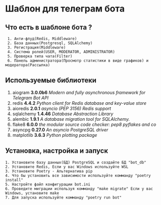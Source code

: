 # **Шаблон для телеграм бота**

## **Что есть в шаблоне бота ?**
     1. Анти-флуд(Redis, Middleware)
     2. База данных(Postgresql, SQLAlchemy)
     3. Регистрация(Middleware)
     4. Система ролей(USER, MODERATOR, ADMINISTRATOR)
     5. Проверка типа чата(Filter)
     6. Панель администратора(Просмотр статистики в виде графиков) и модератора(Рассылка)

## **Используемые библиотеки**
 1. aiogram **3.0.0b6** *Modern and fully asynchronous framework for Telegram Bot API*
 2. redis **4.4.2** *Python client for Redis database and key-value store*
 3. aioredis **2.0.1**  *asyncio (PEP 3156) Redis support*
 4. sqlalchemy **1.4.46** *Database Abstraction Library*
 5. alembic **1.9.1**  *A database migration tool for SQLAlchemy.*
 6. flake8 **6.0.0** *the modular source code checker: pep8 pyflakes and co*
 7. asyncpg **0.27.0** *An asyncio PostgreSQL driver*
 8. matplotlib **3.6.3** *Python plotting package*


## **Установка, настройка и запуск**
    1. Установите базу данных(БД) PostgreSQL и создайте БД "bot_db"
    2. Установите Redis, Если у вас Windows используйте WSL
    3. Установите Poetry - Альтернатива pip
    4. Что бы установить все зависимости используйте комманду "poetry install"
    5. Настройте файл конфигурации bot.ini
    6. Проведите миграции используя комманду "make migrate" Если у вас Windows, установите make
    7. Для запуска используйте комманду "poetry run bot"

